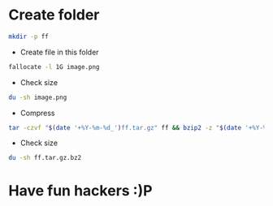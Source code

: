# Create folder
```bash
mkdir -p ff
```
- Create file in this folder
```bash
fallocate -l 1G image.png
```
- Check size
```bash
du -sh image.png
```
- Compress
```bash
tar -czvf "$(date '+%Y-%m-%d_')ff.tar.gz" ff && bzip2 -z "$(date '+%Y-%m-%d_')"ff.tar.gz
```
- Check size
```bash
du -sh ff.tar.gz.bz2
```
# Have fun hackers :)P
